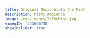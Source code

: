 ```yaml
---
title: Original Music<br>In the Mist
description: Misty Ambience
image: /cms/images/InTheMist.jpg
vimeoID: '243660748'
showinslider: true
---
```


